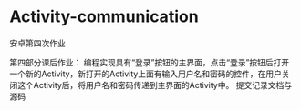# Activity-communication
安卓第四次作业

第四部分课后作业：
编程实现具有“登录”按钮的主界面，点击“登录”按钮后打开一个新的Activity，新打开的Activity上面有输入用户名和密码的控件，在用户关闭这个Activity后，将用户名和密码传递到主界面的Activity中。
提交记录文档与源码
